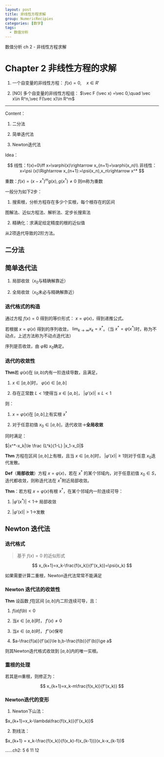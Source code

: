 ```yaml
---
layout: post
title: 非线性方程求解
group: NumericRecipies
categories: [数学]
tags:
  - 数值分析
---
```


数值分析 ch 2 - 非线性方程求解

<!-- more -->

# Chapter 2 非线性方程的求解

1. 一个自变量的非线性方程： $f(x)=0,\quad x\in R'$

2. [NO] 多个自变量的非线性方程组： $\vec F (\vec x) =\vec 0,\quad \vec x\in R^n,\vec F(\vec x)\in R^m$ 

---

Content：

1. 二分法

2. 简单迭代法

3. Newton迭代法

Idea：

$$
线性：f(x)=0\iff x=\varphi(x)\rightarrow x_{n+1}=\varphi(x_n)\\
非线性：x=\psi (x)\Rightarrow x_{n+1}:=\psi(x_n),x_n\rightarrow x^*
$$


重数：$f(x) = (x-x^*)^mg(x),g(x^*)\ne0$ 则m称为重数

一般分为如下2步：

1. 搜索根，分析方程存在多少个实根，每个根存在的区间

图解法、近似方程法、解析法、定步长搜索法

2. 精确化：求满足给定精度的根的近似值

从2项迭代导致的2阶方法。

## 二分法

## 简单迭代法

1. 局部收敛（$x_0$与精确解靠近）

2. 全局收敛（$x_0$未必与精确解靠近）

### 迭代格式的构造

通过方程 $f(x)=0$ 得到的等价形式： $x=\varphi(x)$，得到递推公式。

若根据 $x=\varphi(x)$ 得到的序列收敛， $\lim_{k\rightarrow\infty}x_k=x^*$。（当 $x^*=\varphi(x^*)$时，称为不动点，上述方法称为不动点迭代法）

序列是否收敛，由 $\varphi$和 $x_0$确定。

### 迭代的收敛性

**Thm**若 $\varphi(x)$在 $(a,b)$内有一阶连续导数，且满足，

  1. $x\in [a,b]$时， $\varphi(x)\in [a,b]$

  2. 存在正常数 $L<1$使得当 $x\in[a,b]$， $|\varphi'(x)|\le L <1$

则：

  1. $x=\varphi(x)$在 $[a,b]$上有实根 $x^*$

  2. 对于任意初值 $x_0\in [a,b]$，迭代收敛→**全局收敛**

同时满足：

$|x^*-x_k|\le \frac {L^k}{1-L} |x_1-x_0|$

**Thm** 方程在区间 $[a,b]$上有根，且当 $x\in [a,b]$时， $|\varphi'(x)|\ge 1$则对于任意 $x_0$迭代发散。

**Def**（**局部收敛**）方程 $x=\varphi(x)$，若在 $x^*$ 的某个邻域内，对于任意初值 $x_0\in S$，迭代都收敛，则称迭代法在 $x^*$附近局部收敛。

**Thm**：若方程 $x=\varphi(x)$有根 $x^*$，在某个邻域内一阶连续可导：

  1. $|\varphi'(x^*)|<1$→ 局部收敛

  2. $|\varphi'(x)|>1$→发散

## Newton 迭代法

### 迭代格式

> 基于 $f(x)=0$ 的近似形式 


$$
x_{k+1}=x_k-\frac{f(x_k)}{f'(x_k)}=\psi(x_k)
$$


如果需要计算二重根，Newton迭代法常常不能满足

### Newton 迭代法的收敛性

**Thm** 设函数 $f$在区间 $[a,b]$内二阶连续可导，且：

  1. $f(a)f(b)<0$

  2. 当$x\in[a,b]$时， $f'(x)\ne0$

  3. 当$x\in (a,b)$时， $f''(x)$保号

  4. $a-\frac{f(a)}{f'(a)}\le b,b-\frac{f(b)}{f'(b)}\ge a$ 

则其Newton迭代格式收敛到 $[a,b]$内的唯一实根。

### 重根的处理

若其是$m$重根，则修正为：

$$
x_{k+1}=x_k-m\frac{f(x_k)}{f'(x_k)}
$$


### Newton迭代的变形

1. Newton下山法：

$x_{k+1}=x_k-\lambda\frac{f(x_k)}{f'(x_k)}$

2. 割线法：

$x_{k+1} = x_k-\frac{f(x_k)}{f(x_k)-f(x_{k-1})}(x_k-x_{k-1})$

......ch2: 5 6 11 12 

